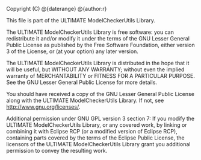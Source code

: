 Copyright (C) @{daterange} @{author:r}

This file is part of the ULTIMATE ModelCheckerUtils Library.

The ULTIMATE ModelCheckerUtils Library is free software: you can redistribute it and/or modify
it under the terms of the GNU Lesser General Public License as published
by the Free Software Foundation, either version 3 of the License, or
(at your option) any later version.

The ULTIMATE ModelCheckerUtils Library is distributed in the hope that it will be useful,
but WITHOUT ANY WARRANTY; without even the implied warranty of
MERCHANTABILITY or FITNESS FOR A PARTICULAR PURPOSE.  See the
GNU Lesser General Public License for more details.

You should have received a copy of the GNU Lesser General Public License
along with the ULTIMATE ModelCheckerUtils Library. If not, see <http://www.gnu.org/licenses/>.

Additional permission under GNU GPL version 3 section 7:
If you modify the ULTIMATE ModelCheckerUtils Library, or any covered work, by linking
or combining it with Eclipse RCP (or a modified version of Eclipse RCP), 
containing parts covered by the terms of the Eclipse Public License, the 
licensors of the ULTIMATE ModelCheckerUtils Library grant you additional permission 
to convey the resulting work.
